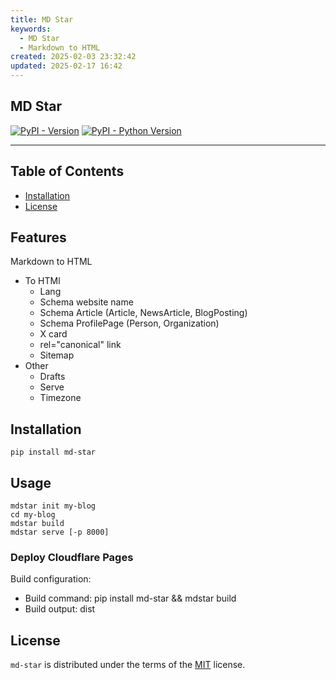 ```yaml
---
title: MD Star
keywords:
  - MD Star
  - Markdown to HTML
created: 2025-02-03 23:32:42
updated: 2025-02-17 16:42
---
```


## MD Star

[![PyPI - Version](https://img.shields.io/pypi/v/md-star.svg)](https://pypi.org/project/md-star)
[![PyPI - Python Version](https://img.shields.io/pypi/pyversions/md-star.svg)](https://pypi.org/project/md-star)

-----

## Table of Contents

- [Installation](#installation)
- [License](#license)

## Features

Markdown to HTML

- To HTMl
  - Lang
  - Schema website name
  - Schema Article (Article, NewsArticle, BlogPosting)
  - Schema ProfilePage (Person, Organization)
  - X card
  - rel="canonical" link
  - Sitemap
- Other
  - Drafts
  - Serve
  - Timezone

## Installation

```console
pip install md-star
```

## Usage

```console
mdstar init my-blog
cd my-blog
mdstar build
mdstar serve [-p 8000]
```

### Deploy Cloudflare Pages

Build configuration:

- Build command: pip install md-star && mdstar build
- Build output: dist

## License

`md-star` is distributed under the terms of the [MIT](https://spdx.org/licenses/MIT.html) license.

